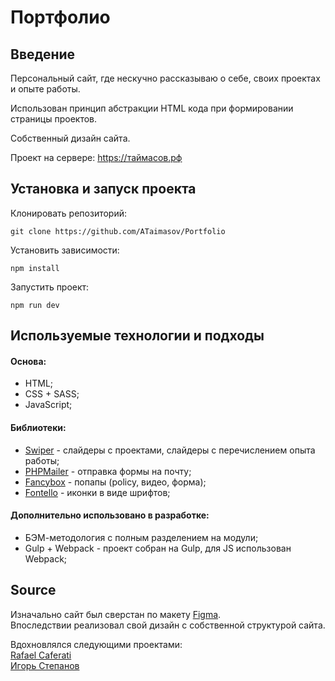 # Портфолио

## Введение

Персональный сайт, где нескучно рассказываю о себе, своих проектах и опыте работы.

Использован принцип абстракции HTML кода при формировании страницы проектов.

Собственный дизайн сайта.


Проект на сервере: https://таймасов.рф

## Установка и запуск проекта

Клонировать репозиторий:

    git clone https://github.com/ATaimasov/Portfolio

Установить зависимости:

    npm install

Запустить проект:

    npm run dev


## Используемые технологии и подходы

#### Основа:
- HTML;
- CSS + SASS;
- JavaScript;

#### Библиотеки:
- <a href="https://swiperjs.com/" target="_blank">Swiper</a> - слайдеры с проектами, слайдеры с перечислением опыта работы;
- <a href="https://github.com/PHPMailer/PHPMailer" target="_blank">PHPMailer</a> - отправка формы на почту;
- <a href="https://fancyapps.com/" target="_blank">Fancybox</a> - попапы (policy, видео, форма);
- <a href="https://fancyapps.com/" target="_blank">Fontello</a> - иконки в виде шрифтов;

#### Дополнительно использовано в разработке:
- БЭМ-методология с полным разделением на модули;
- Gulp + Webpack - проект собран на Gulp, для JS использован Webpack;


## Source

Изначально сайт был сверстан по макету <a href="https://www.figma.com/design/h96DNWwE0gxClkL6zAG7i9/Lightfolio-(Copy)?node-id=0-1&t=IbO4vzWDV3x5wpkv-1" target="_blank">Figma</a>. 
<br>Впоследствии реализовал свой дизайн с собственной структурой сайта.


Вдохновлялся следующими проектами:<br><a href="https://caferati.me/" target="_blank">Rafael Caferati</a><br><a href="https://ia-stepanov.ru/" target="_blank" class="section__link link--active">Игорь Степанов</a>


